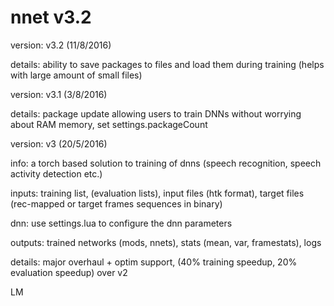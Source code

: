 # nnet v3.2

version: v3.2 (11/8/2016)

details: ability to save packages to files and load them during training (helps with large amount of small files)

version: v3.1 (3/8/2016)

details: package update allowing users to train DNNs without worrying about RAM memory, set settings.packageCount

version: v3 (20/5/2016)

info: a torch based solution to training of dnns (speech recognition, speech activity detection etc.)

inputs: training list, (evaluation lists), input files (htk format), target files (rec-mapped or target frames sequences in binary)

dnn: use settings.lua to configure the dnn parameters

outputs: trained networks (mods, nnets), stats (mean, var, framestats), logs

details: major overhaul + optim support, (40% training speedup, 20% evaluation speedup) over v2

LM

